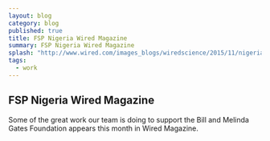 ```yaml
---
layout: blog
category: blog
published: true
title: FSP Nigeria Wired Magazine
summary: FSP Nigeria Wired Magazine
splash: "http://www.wired.com/images_blogs/wiredscience/2015/11/nigeria_large2.gif"
tags:
  - work
---
```


## FSP Nigeria Wired Magazine

Some of the great work our team is doing to support the Bill and Melinda Gates Foundation appears this month in Wired Magazine.

